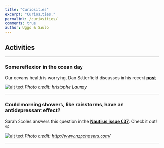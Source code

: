 ```yaml
---
title: "Curiosities"
excerpt: "Curiosities."
permalink: /curiosities/
comments: true
author: Uggo & Saulo
---
```


## Activities

---

### Some reflexion in the ocean day  

Our oceans health is worrying, Dan Satterfield discusses in his recent [**post**](http://blogs.agu.org/wildwildscience/2016/06/08/world-oceans-day-little-celebrate/)

[![alt text](http://econewsnetwork.org/wp-content/uploads/2015/04/RaceforWater_Pollution_ChristopheLaunay.jpg)](http://blogs.agu.org/wildwildscience/2016/06/08/world-oceans-day-little-celebrate/)
*Photo credit: hristophe Launay*

---

### Could morning showers, like rainstorms, have an antidepressant effect?

Sarah Scoles answers this question in the [**Nautilus issue 037**](http://nautil.us/issue/37/currents/the-strange-blissfulness-of-storms). Check it out! :wink:

[![alt text](http://memberfiles.freewebs.com/21/30/126943021/photos/Best-of-2014/IMG_2627.JPG)](http://nautil.us/issue/37/currents/the-strange-blissfulness-of-storms)
*Photo credit: http://www.nzpchasers.com/*

---
